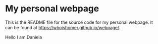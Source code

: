 # My personal webpage

This is the README file for the source code for my personal webpage. It can be found at <https://whoishomer.github.io/webpage/>.  

Hello I am Daniela 